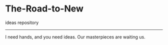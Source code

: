 # The-Road-to-New
ideas repository

---
I need hands, and you need ideas.
Our masterpieces are waiting us.
